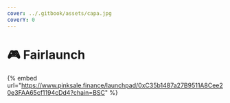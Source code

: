 ```yaml
---
cover: ../.gitbook/assets/capa.jpg
coverY: 0
---
```


# 🎮 Fairlaunch

{% embed url="https://www.pinksale.finance/launchpad/0xC35b1487a27B9511A8Cee20e3FAA65cf1194cDd4?chain=BSC" %}
